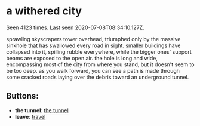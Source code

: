 # a withered city

Seen 4123 times. Last seen 2020-07-08T08:34:10.127Z.

sprawling skyscrapers tower overhead, triumphed only by the massive sinkhole that has swallowed every road in sight. smaller buildings have collapsed into it, spilling rubble everywhere, while the bigger ones' support beams are exposed to the open air. the hole is long and wide, encompassing most of the city from where you stand, but it doesn't seem to be too deep. as you walk forward, you can see a path is made through some cracked roads laying over the debris toward an underground tunnel.

## Buttons:

- **the tunnel**: [the tunnel](the-tunnel-Ne68x5o.md)
- **leave**: [travel](travel-travel.md)
